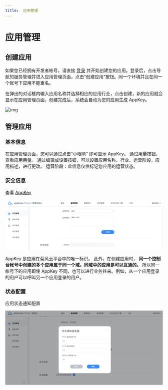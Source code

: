 ```yaml
---
title:  应用管理
---
```

# 应用管理

## 创建应用

如果您已经拥有开发者帐号，请直接 [登录](https://developer.juphoon.com/signin) 并开始创建您的应用。登录后，点击导航的服务管理并进入应用管理页面，点击“创建应用”按钮。同一个环境并且在同一个账号下应用不能重名。

在弹出的对话框内输入应用名称并选择相应的应用行业，点击创建，新的应用就会显示在应用管理页面，创建完成后，系统会自动为您的应用生成 AppKey。

![img](https://developer.juphoon.com/style/images/document/index/appcreate1.png)

## 管理应用

### 基本信息

在应用管理页面，您可以通过点击“小眼睛” 即可显示 AppKey。
通过用量按钮，查看应用用量。
通过编辑或设置按钮，可以设置应用名称、行业、运营阶段，应用描述，进行更改。
运营阶段：此信息仅供标记您应用的运营状态。

### 安全信息

查看 [AppKey](https://developer.juphoon.com/cn/document/V2.1/key-terms.php)

![appkey1](../../../_images/appkey1.png)

AppKey 是应用在菊风云平台中的唯一标识。
此外，在创建应用时，
**同一个控制台帐号中创建的多个应用属于同一个域。同域中的应用是可以互通的。**
所以同一帐号下的应用即使 AppKey 不同，也可以进行业务往来。例如，从一个应用登录的用户可以呼叫另一个应用登录的用户。

### 状态配置

应用状态通知配置

![img](../../../_images/13.png)
